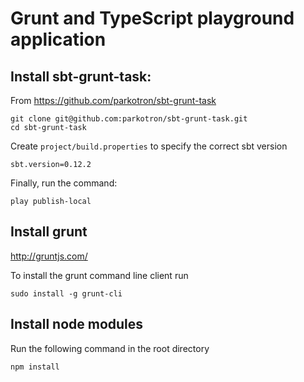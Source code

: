 # Grunt and TypeScript playground application


## Install sbt-grunt-task:

From https://github.com/parkotron/sbt-grunt-task

	git clone git@github.com:parkotron/sbt-grunt-task.git
	cd sbt-grunt-task

Create `project/build.properties` to specify the correct sbt version

	sbt.version=0.12.2


Finally, run the command:

	play publish-local


## Install grunt

http://gruntjs.com/

To install the grunt command line client run

	sudo install -g grunt-cli

## Install node modules

Run the following command in the root directory

	npm install
